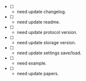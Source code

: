 - [ ] - need update changelog.
- [ ] - need update readme.
- [ ] - need update protocol version.
- [ ] - need update storage version.
- [ ] - need update settings save/load.
- [ ] - need example.
- [ ] - need update papers.
